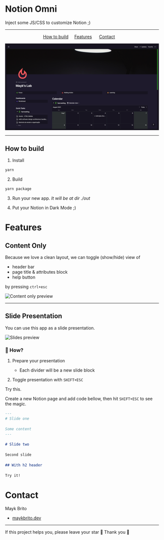 # Notion Omni

Inject some JS/CSS to customize Notion ;)

---

<p align="center">
<a href="#how-to-build">How to build</a>&nbsp;&nbsp;&nbsp;&nbsp;
<a href="#features">Features</a>
&nbsp;&nbsp;&nbsp;&nbsp;
<a href="#contact">Contact</a>
&nbsp;&nbsp;&nbsp;&nbsp;
</p>

![Preview](.github/preview.png)

---

## How to build

1. Install

```sh
yarn
```

2. Build

```sh
yarn package
```

3. Run your new app.
   _It will be at dir ./out_

4. Put your Notion in Dark Mode ;)

# Features

## Content Only

Because we love a clean layout, we can toggle (show/hide) view of

- header bar
- page title & attributes block
- help button

by pressing `ctrl+esc`

![Content only preview](.github/content-only.gif)

---

## Slide Presentation

You can use this app as a slide presentation.

![Slides preview](.github/slides.gif)

### 🤔 How?

1. Prepare your presentation

   - Each divider will be a new slide block

2. Toggle presentation with `SHIFT+ESC`

Try this.

Create a new Notion page and add code bellow, then hit `SHIFT+ESC` to see the magic.

```md
---
# Slide one

Some content
---

# Slide two

Second slide

## With h2 header

Try it!
```

# Contact

Mayk Brito

- [maykbrito.dev](https://maykbrito.dev)

---

If this project helps you, please leave your star 🌟 Thank you 💛
